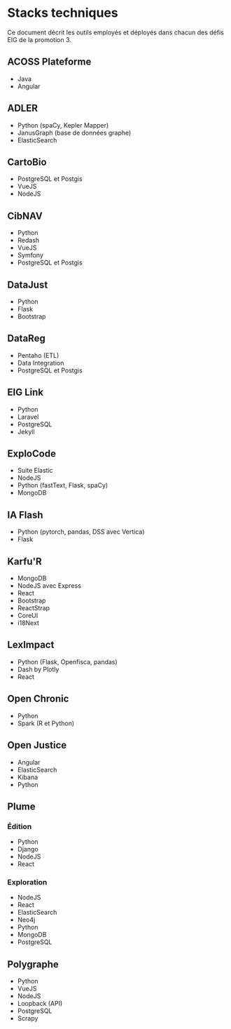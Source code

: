 # Stacks techniques
Ce document décrit les outils employés et déployés dans chacun des défis EIG de la promotion 3.

## ACOSS Plateforme
- Java
- Angular

## ADLER
- Python (spaCy, Kepler Mapper)
- JanusGraph (base de données graphe)
- ElasticSearch

## CartoBio
- PostgreSQL et Postgis
- VueJS
- NodeJS

## CibNAV
- Python
- Redash
- VueJS
- Symfony
- PostgreSQL et Postgis

## DataJust
- Python
- Flask
- Bootstrap

## DataReg
- Pentaho (ETL)
- Data Integration
- PostgreSQL et Postgis

## EIG Link
- Python
- Laravel
- PostgreSQL
- Jekyll

## ExploCode
- Suite Elastic
- NodeJS
- Python (fastText, Flask, spaCy)
- MongoDB

## IA Flash
- Python (pytorch, pandas, DSS avec Vertica)
- Flask

## Karfu'R
- MongoDB
- NodeJS avec Express
- React
- Bootstrap
- ReactStrap
- CoreUI
- i18Next

## LexImpact
- Python (Flask, Openfisca, pandas)
- Dash by Plotly
- React

## Open Chronic
- Python
- Spark (R et Python)

## Open Justice
- Angular
- ElasticSearch
- Kibana
- Python

## Plume

### Édition
- Python
- Django
- NodeJS
- React

### Exploration
- NodeJS
- React
- ElasticSearch
- Neo4j
- Python
- MongoDB
- PostgreSQL

## Polygraphe
- Python
- VueJS
- NodeJS
- Loopback (API)
- PostgreSQL
- Scrapy
